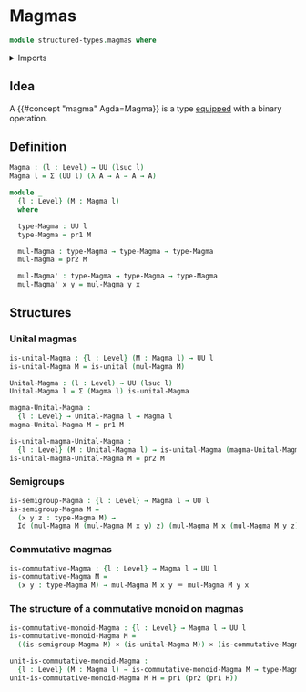 # Magmas

```agda
module structured-types.magmas where
```

<details><summary>Imports</summary>

```agda
open import foundation.cartesian-product-types
open import foundation.dependent-pair-types
open import foundation.identity-types
open import foundation.unital-binary-operations
open import foundation.universe-levels
```

</details>

## Idea

A {{#concept "magma" Agda=Magma}} is a type [equipped](foundation.structure.md)
with a binary operation.

## Definition

```agda
Magma : (l : Level) → UU (lsuc l)
Magma l = Σ (UU l) (λ A → A → A → A)

module _
  {l : Level} (M : Magma l)
  where

  type-Magma : UU l
  type-Magma = pr1 M

  mul-Magma : type-Magma → type-Magma → type-Magma
  mul-Magma = pr2 M

  mul-Magma' : type-Magma → type-Magma → type-Magma
  mul-Magma' x y = mul-Magma y x
```

## Structures

### Unital magmas

```agda
is-unital-Magma : {l : Level} (M : Magma l) → UU l
is-unital-Magma M = is-unital (mul-Magma M)

Unital-Magma : (l : Level) → UU (lsuc l)
Unital-Magma l = Σ (Magma l) is-unital-Magma

magma-Unital-Magma :
  {l : Level} → Unital-Magma l → Magma l
magma-Unital-Magma M = pr1 M

is-unital-magma-Unital-Magma :
  {l : Level} (M : Unital-Magma l) → is-unital-Magma (magma-Unital-Magma M)
is-unital-magma-Unital-Magma M = pr2 M
```

### Semigroups

```agda
is-semigroup-Magma : {l : Level} → Magma l → UU l
is-semigroup-Magma M =
  (x y z : type-Magma M) →
  Id (mul-Magma M (mul-Magma M x y) z) (mul-Magma M x (mul-Magma M y z))
```

### Commutative magmas

```agda
is-commutative-Magma : {l : Level} → Magma l → UU l
is-commutative-Magma M =
  (x y : type-Magma M) → mul-Magma M x y ＝ mul-Magma M y x
```

### The structure of a commutative monoid on magmas

```agda
is-commutative-monoid-Magma : {l : Level} → Magma l → UU l
is-commutative-monoid-Magma M =
  ((is-semigroup-Magma M) × (is-unital-Magma M)) × (is-commutative-Magma M)

unit-is-commutative-monoid-Magma :
  {l : Level} (M : Magma l) → is-commutative-monoid-Magma M → type-Magma M
unit-is-commutative-monoid-Magma M H = pr1 (pr2 (pr1 H))
```
